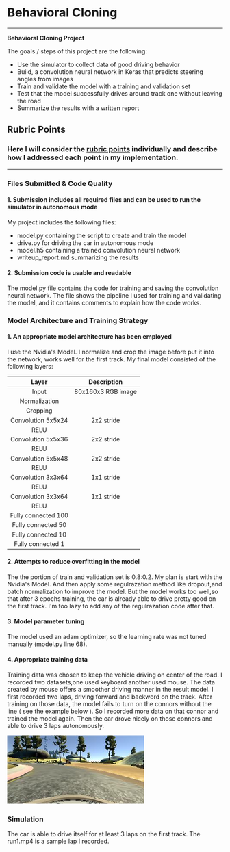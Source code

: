 # **Behavioral Cloning** 

---

**Behavioral Cloning Project**

The goals / steps of this project are the following:
* Use the simulator to collect data of good driving behavior
* Build, a convolution neural network in Keras that predicts steering angles from images
* Train and validate the model with a training and validation set
* Test that the model successfully drives around track one without leaving the road
* Summarize the results with a written report


[//]: # (Image References)

[image1]: ./examples/ex1.jpg "fail example"

## Rubric Points
### Here I will consider the [rubric points](https://review.udacity.com/#!/rubrics/432/view) individually and describe how I addressed each point in my implementation.  

---
### Files Submitted & Code Quality

#### 1. Submission includes all required files and can be used to run the simulator in autonomous mode

My project includes the following files:
* model.py containing the script to create and train the model
* drive.py for driving the car in autonomous mode
* model.h5 containing a trained convolution neural network 
* writeup_report.md summarizing the results

#### 2. Submission code is usable and readable

The model.py file contains the code for training and saving the convolution neural network. The file shows the pipeline I used for training and validating the model, and it contains comments to explain how the code works.

### Model Architecture and Training Strategy

#### 1. An appropriate model architecture has been employed

I use the Nvidia's Model. I normalize and crop the image before put it into the network, works well for the first track.
My final model consisted of the following layers:

| Layer                   | Description                                     |
| :---------------------: | :---------------------------------------------: |
| Input                   | 80x160x3 RGB image                              |
| Normalization           |                                                 |
| Cropping                |                                                 |
| Convolution 5x5x24      | 2x2 stride                                      |
| RELU                    |                                                 |
| Convolution 5x5x36      | 2x2 stride                                      |
| RELU                    |                                                 |
| Convolution 5x5x48      | 2x2 stride                                      |
| RELU                    |                                                 |
| Convolution 3x3x64      | 1x1 stride                                      |
| RELU                    |                                                 |
| Convolution 3x3x64      | 1x1 stride                                      |
| RELU                    |                                                 |
| Fully connected 100     |                                                 |
| Fully connected 50      |                                                 |
| Fully connected 10      |                                                 |
| Fully connected 1       |                                                 |


#### 2. Attempts to reduce overfitting in the model

The the portion of train and validation set is 0.8:0.2. My plan is start with the Nvidia's Model. And then apply some regulrazation method like dropout,and batch normalization to improve the model. But the model works too well,so that after 3 epochs training, the car is already able to drive pretty good on the first track. I'm too lazy to add any of the regulrazation code after that.

#### 3. Model parameter tuning

The model used an adam optimizer, so the learning rate was not tuned manually (model.py line 68).

#### 4. Appropriate training data

Training data was chosen to keep the vehicle driving on center of the road. I recorded two datasets,one used keyboard another used mouse. The data created by mouse offers a smoother driving manner in the result model.
I first recorded two laps, driving forward and backword on the track. After training on those data, the model fails to turn on the connors without the line ( see the example below ). So I recorded more data on that connor and trained the model again. Then the car drove nicely on those connors and able to drive 3 laps autonomously.

![alt text][image1]

### Simulation

The car is able to drive itself for at least 3 laps on the first track. The run1.mp4 is a sample lap I recorded.
